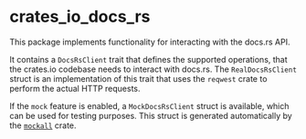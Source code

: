 # crates_io_docs_rs

This package implements functionality for interacting with the docs.rs API.

It contains a `DocsRsClient` trait that defines the supported operations, that
the crates.io codebase needs to interact with docs.rs. The `RealDocsRsClient`
struct is an implementation of this trait that uses the `reqwest` crate to
perform the actual HTTP requests.

If the `mock` feature is enabled, a `MockDocsRsClient` struct is available,
which can be used for testing purposes. This struct is generated automatically
by the [`mockall`](https://docs.rs/mockall) crate.
